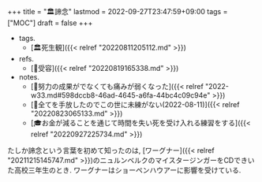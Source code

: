 +++
title = "🏛諦念"
lastmod = 2022-09-27T23:47:59+09:00
tags = ["MOC"]
draft = false
+++

-   tags.
    -   [🏛死生観]({{< relref "20220811205112.md" >}})
-   refs.
    -   [📝受容]({{< relref "20220819165338.md" >}})
-   notes.
    -   [💭努力の成果がでなくても痛みが弱くなった]({{< relref "2022-w33.md#598dccb8-46ad-4645-a6fa-44bc4c09c94e" >}})
    -   [💭全てを手放したのでこの世に未練がない(2022-08-11)]({{< relref "20220823065133.md" >}})
    -   [🎓お金が減ることを通じて時間を失い死を受け入れる練習をする]({{< relref "20220927225734.md" >}})

たしか諦念という言葉を初めて知ったのは, [ワーグナー]({{< relref "20211215145747.md" >}})のニュルンベルクのマイスタージンガーをCDできいた高校三年生のとき. ワーグナーはショーペンハウアーに影響を受けている.
